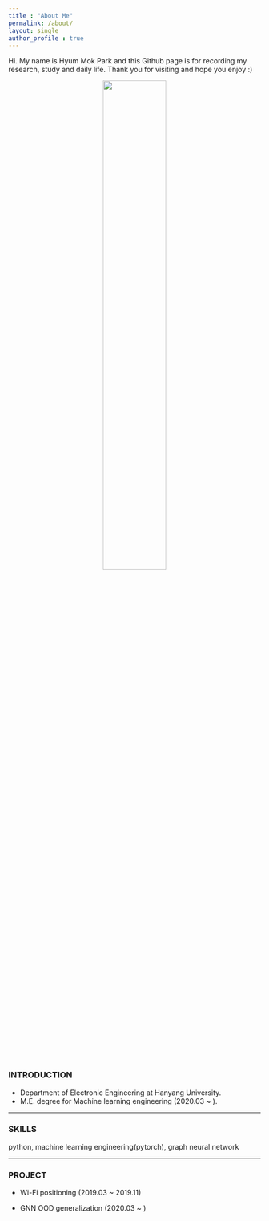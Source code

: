 ```yaml
---
title : "About Me"
permalink: /about/
layout: single
author_profile : true
---
```

Hi. My name is Hyum Mok Park and this Github page is for recording my research, study and daily life. 
Thank you for visiting and hope you enjoy :)

<center><img src="https://user-images.githubusercontent.com/42180606/129748309-d7541708-00d4-4ffe-a850-546a07e1f8e3.jpg" width="50%" height="50%"></center>
  
### INTRODUCTION
* Department of Electronic Engineering at Hanyang University. 
* M.E. degree for Machine learning engineering (2020.03 ~ ).

---

### SKILLS
python, machine learning engineering(pytorch), graph neural network

---

### PROJECT
  - Wi-Fi positioning (2019.03 ~ 2019.11)
  
  - GNN OOD generalization (2020.03 ~ )





